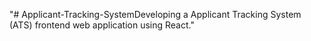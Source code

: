 "# Applicant-Tracking-SystemDeveloping a Applicant Tracking System (ATS) frontend web application using React." 
